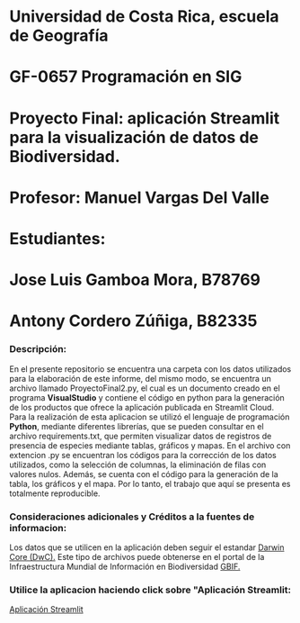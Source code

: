 # Universidad de Costa Rica, escuela de Geografía
# GF-0657 Programación en SIG
# Proyecto Final: aplicación Streamlit para la visualización de datos de Biodiversidad.
# Profesor: Manuel Vargas Del Valle
# Estudiantes:
# Jose Luis Gamboa Mora, B78769
# Antony Cordero Zúñiga, B82335

### Descripción:
En el presente repositorio se encuentra una carpeta con los datos utilizados para  la elaboración de este informe, del mismo modo, se encuentra un archivo llamado ProyectoFinal2.py, el cual es un documento creado en el programa **VisualStudio** y contiene el código en python para la generación de los productos que ofrece la aplicación publicada en Streamlit Cloud.
Para la realización de esta aplicacion se utilizó el lenguaje de programación **Python**, mediante diferentes librerías, que se pueden consultar en el archivo requirements.txt, que permiten visualizar datos de registros de presencia de especies mediante tablas, gráficos y mapas.
En el archivo con extencion .py se encuentran los códigos para la corrección de los datos utilizados, como la selección de columnas, la eliminación de filas con valores nulos. Además, se cuenta con el código para la generación de la tabla, los gráficos y el mapa. Por lo tanto, el trabajo que aquí se presenta es totalmente reproducible.  
### Consideraciones adicionales y Créditos a la fuentes de informacion:

Los datos que se utilicen en la aplicación deben seguir el estandar [Darwin Core (DwC).](https://dwc.tdwg.org/terms/)
Este tipo de archivos puede obtenerse en el portal de la Infraestructura Mundial de Información en Biodiversidad [GBIF.](https://www.gbif.org/occurrence/search)

### Utilice la aplicacion haciendo click sobre "Aplicación Streamlit:
[Aplicación Streamlit](https://jluisg99-proyectofinals-proyectofinal2-15of96.streamlit.app/)

